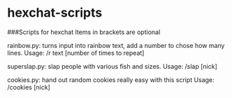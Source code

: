 # hexchat-scripts
###Scripts for hexchat
Items in brackets are optional


 rainbow.py: turns input into rainbow text, add a number to chose how many lines.
  Usage: /r text [number of times to repeat]
 
 superslap.py: slap people with various fish and sizes. 
  Usage: /slap [nick]

cookies.py: hand out random cookies really easy with this script
 Usage: /cookies [nick]
